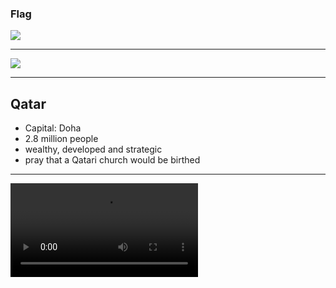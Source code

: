### Flag

![](https://upload.wikimedia.org/wikipedia/commons/6/65/Flag_of_Qatar.svg)

---

![](https://upload.wikimedia.org/wikipedia/commons/d/d4/QAT_orthographic.svg)

---

## Qatar

- Capital: Doha
- 2.8 million people
- wealthy, developed and strategic
- pray that a Qatari church would be birthed

---

![](https://f000.backblazeb2.com/file/ccw-prayer/qatar.mp4)
